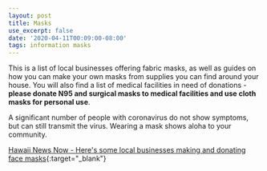 ```yaml
---
layout: post
title: Masks
use_excerpt: false
date: '2020-04-11T00:09:00-08:00'
tags: information masks
---
```

This is a list of local businesses offering fabric masks, as well as guides on how you can make your own masks from supplies you can find around your house. You will also find a list of medical facilities in need of donations - **please donate N95 and surgical masks to medical facilities and use cloth masks for personal use**.  

A significant number of people with coronavirus do not show symptoms, but can still transmit the virus.  Wearing a mask shows aloha to your community.

[Hawaii News Now - Here's some local businesses making and donating face masks](https://www.hawaiinewsnow.com/2020/04/03/list-heres-some-local-businesses-making-donating-face-masks/){:target="_blank"}